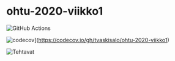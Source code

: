 # ohtu-2020-viikko1

![GitHub Actions](https://github.com/tvaskisalo/ohtu-2020-viikko1/workflows/Java%20CI%20with%20Gradle/badge.svg)

![codecov](https://codecov.io/gh/tvaskisalo/ohtu-2020-viikko1/branch/main/graph/badge.svg?token=MFAL2BM4J6)](https://codecov.io/gh/tvaskisalo/ohtu-2020-viikko1)

![Tehtavat](https://github.com/tvaskisalo/ohtu-tehtavat)
